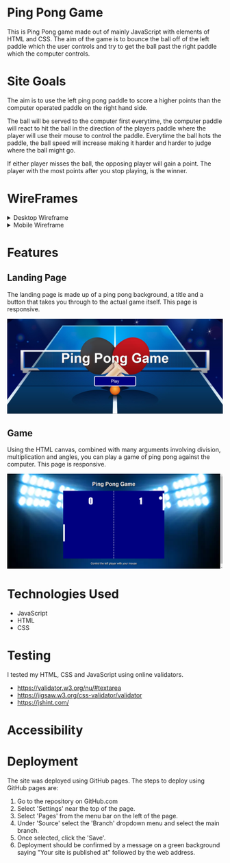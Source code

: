 # Ping Pong Game

This is Ping Pong game made out of mainly JavaScript with elements of HTML and CSS. The aim of the game is to bounce the ball off of the left paddle which the user controls and try to get the ball past the right paddle which the computer controls. 

# Site Goals

The aim is to use the left ping pong paddle to score a higher points than the computer operated paddle on the right hand side. 

The ball will be served to the computer first everytime, the computer paddle will react to hit the ball in the direction of the players paddle where the player will use their mouse to control the paddle. Everytime the ball hots the paddle, the ball speed will increase making it harder and harder to judge where the ball might go. 

If either player misses the ball, the opposing player will gain a point. The player with the most points after you stop playing, is the winner.


# WireFrames 

 <details>

 <summary>Desktop Wireframe</summary>

![Desktop Home Page Wireframe](assets/images/Home-WireFrame.png)
![Desktop Game Page Wireframe](assets/images/Game-WireFrame.png)
 </details>

 <details>
    <summary>Mobile Wireframe</summary>

![Mobile Wireframe](assets/images/PhoneHome-WireFrame.png)
![Mobile Wireframe](assets/images/PhoneGame-WireFrame.png)
 </details>

# Features

## Landing Page
The landing page is made up of a ping pong background, a title and a button that takes you through to the actual game itself. This page is responsive.

![Home Page Features](assets/images/WF-Home.png)

## Game 
Using the HTML canvas, combined with many arguments involving division, multiplication and angles, you can play a game of ping pong against the computer. This page is responsive.

![Game Page Features](assets/images/WF-Game.png)


# Technologies Used

* JavaScript
* HTML
* CSS

# Testing 

I tested my HTML, CSS and JavaScript using online validators.
* https://validator.w3.org/nu/#textarea
* https://jigsaw.w3.org/css-validator/validator
* https://jshint.com/


# Accessibility 


# Deployment
The site was deployed using GitHub pages. The steps to deploy using GitHub pages are:

1. Go to the repository on GitHub.com
2. Select 'Settings' near the top of the page.
3. Select 'Pages' from the menu bar on the left of the page.
4. Under 'Source' select the 'Branch' dropdown menu and select the main branch.
5. Once selected, click the 'Save'.
6. Deployment should be confirmed by a message on a green background saying "Your site is published at" followed by the web address.